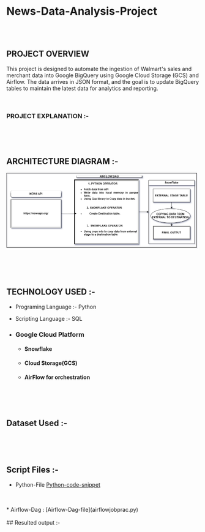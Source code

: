 # News-Data-Analysis-Project




  <br>
  <br>
   

## PROJECT OVERVIEW

This project is designed to automate the ingestion of Walmart's sales and merchant data into Google BigQuery using Google Cloud Storage (GCS) and Airflow. The data arrives in JSON format, and the goal is to update BigQuery tables to maintain the latest data for analytics and reporting.

 <br>




### PROJECT EXPLANATION :-  

  
  
  
   
   
      


     

  
























<br>
<br>
<br>

## ARCHITECTURE DIAGRAM :-

![Project Architecture](NEWS_DATA_ANALYSIS_ARCHITECTURE.png)  










<br>
<br>
<br>

## TECHNOLOGY USED :-
*  Programing Language :- Python
  
*  Scripting Language  :- SQL
  
* ### Google Cloud Platform
 
    - #### Snowflake
      
    -  #### Cloud Storage(GCS)
      
    - #### AirFlow for orchestration










<br>
<br>
<br>

## Dataset Used  :-




<br>
<br>
<br>

## Script Files  :-
* Python-File
[Python-code-snippet](practicepu.py)
 </br>
 </br>
 * Airflow-Dag : 
 [Airflow-Dag-file](airflowjobprac.py)

  </br>
  </br>
## Resulted output :-










